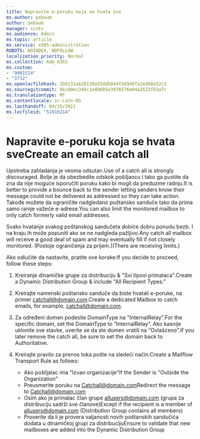 ```yaml
---
title: Napravite e-poruku koja se hvata sve
ms.author: pebaum
author: pebaum
manager: scotv
ms.audience: Admin
ms.topic: article
ms.service: o365-administration
ROBOTS: NOINDEX, NOFOLLOW
localization_priority: Normal
ms.collection: Adm_O365
ms.custom:
- "9001524"
- "3732"
ms.openlocfilehash: 2b9131a620139a93ddb844fd49d8fa2ed68e52c2
ms.sourcegitcommit: 8bc60ec34bc1e40685e3976576e04a2623f63a7c
ms.translationtype: MT
ms.contentlocale: sr-Latn-RS
ms.lasthandoff: 04/15/2021
ms.locfileid: "51816214"
---
```

# <a name="create-an-email-catch-all"></a><span data-ttu-id="a342d-102">Napravite e-poruku koja se hvata sve</span><span class="sxs-lookup"><span data-stu-id="a342d-102">Create an email catch all</span></span>

<span data-ttu-id="a342d-103">Upotreba zahladanja je veoma odsutan.</span><span class="sxs-lookup"><span data-stu-id="a342d-103">Use of a catch all is strongly discouraged.</span></span> <span data-ttu-id="a342d-104">Bolje je da obezbedite odskok pošiljaocu i tako ga pustite da zna da nije moguće isporučiti poruku kako bi mogli da preduzme radnju.</span><span class="sxs-lookup"><span data-stu-id="a342d-104">It is better to provide a bounce back to the sender letting senders know their message could not be delivered as addressed so they can take action.</span></span> <span data-ttu-id="a342d-105">Takođe možete da ograničite nadgledano poštansko sanduče tako da prima samo ranije važeće e-adrese.</span><span class="sxs-lookup"><span data-stu-id="a342d-105">You can also limit the monitored mailbox to only catch formerly valid email addresses.</span></span> 

<span data-ttu-id="a342d-106">Svako hvatanje svakog poštanskog sandučeta dobiće dobru ponudu bezb. I na kraju ih može popuniti ako se ne nadgleda pažljivo.</span><span class="sxs-lookup"><span data-stu-id="a342d-106">Any catch all mailbox will receive a good deal of spam and may eventually fill if not closely monitored.</span></span> <span data-ttu-id="a342d-107">(Postoje ograničenja za prijem.)</span><span class="sxs-lookup"><span data-stu-id="a342d-107">(There are receiving limits.)</span></span> 

<span data-ttu-id="a342d-108">Ako odlučite da nastavite, pratite ove korake:</span><span class="sxs-lookup"><span data-stu-id="a342d-108">If you decide to proceed, follow these steps:</span></span>

1. <span data-ttu-id="a342d-109">Kreiranje dinamičke grupe za distribuciju & "Svi tipovi primalaca".</span><span class="sxs-lookup"><span data-stu-id="a342d-109">Create a Dynamic Distribution Group & include "All Recipient Types."</span></span>

2. <span data-ttu-id="a342d-110">Kreirajte namenski poštansko sanduče da biste hvatali e-poruke, na primer catchall@domain.com.</span><span class="sxs-lookup"><span data-stu-id="a342d-110">Create a dedicated Mailbox to catch emails, for example, catchall@domain.com.</span></span>

3. <span data-ttu-id="a342d-111">Za određeni domen podesite DomainType na "InternalRelay".</span><span class="sxs-lookup"><span data-stu-id="a342d-111">For the specific domain, set the DomainType to “InternalRelay”.</span></span> <span data-ttu-id="a342d-112">Ako kasnije uklonite sve stavke, uverite se da ste domen vratili na "Ovlašćeno".</span><span class="sxs-lookup"><span data-stu-id="a342d-112">If you later remove the catch all, be sure to set the domain back to Authoritative.</span></span>

4. <span data-ttu-id="a342d-113">Kreirajte pravilo za prenos toka pošte na sledeći način:</span><span class="sxs-lookup"><span data-stu-id="a342d-113">Create a Mailflow Transport Rule as follows:</span></span>

    - <span data-ttu-id="a342d-114">Ako pošiljalac ima "Izvan organizacije"</span><span class="sxs-lookup"><span data-stu-id="a342d-114">If the Sender is "Outside the Organization"</span></span>
    - <span data-ttu-id="a342d-115">Preusmerite poruku na Catchall@domain.com</span><span class="sxs-lookup"><span data-stu-id="a342d-115">Redirect the message to Catchall@domain.com</span></span>
    - <span data-ttu-id="a342d-116">Osim ako je primalac član grupe allusers@domain.com (grupa za distribuciju sadrži sve članove)</span><span class="sxs-lookup"><span data-stu-id="a342d-116">Except if the recipient is a member of allusers@domain.com (Distribution Group contains all members)</span></span>
    - <span data-ttu-id="a342d-117">Proverite da li je provera valjanosti novih poštanskih sandučića dodata u dinamičkoj grupi za distribuciju</span><span class="sxs-lookup"><span data-stu-id="a342d-117">Ensure to validate that new mailboxes are added into the Dynamic Distribution Group</span></span>
